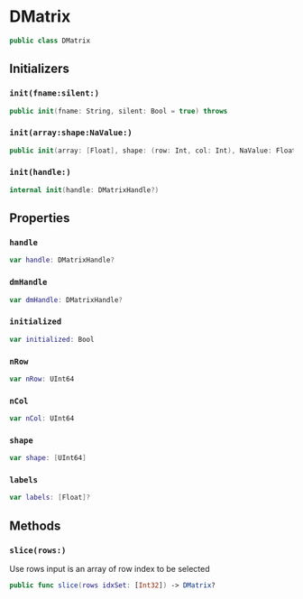 # DMatrix

``` swift
public class DMatrix
```

## Initializers

### `init(fname:silent:)`

``` swift
public init(fname: String, silent: Bool = true) throws
```

### `init(array:shape:NaValue:)`

``` swift
public init(array: [Float], shape: (row: Int, col: Int), NaValue: Float = -.infinity) throws
```

### `init(handle:)`

``` swift
internal init(handle: DMatrixHandle?)
```

## Properties

### `handle`

``` swift
var handle: DMatrixHandle?
```

### `dmHandle`

``` swift
var dmHandle: DMatrixHandle?
```

### `initialized`

``` swift
var initialized: Bool
```

### `nRow`

``` swift
var nRow: UInt64
```

### `nCol`

``` swift
var nCol: UInt64
```

### `shape`

``` swift
var shape: [UInt64]
```

### `labels`

``` swift
var labels: [Float]?
```

## Methods

### `slice(rows:)`

Use rows input is an array of row index to be selected

``` swift
public func slice(rows idxSet: [Int32]) -> DMatrix?
```
